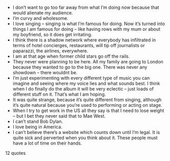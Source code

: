  - I don’t want to go too far away from what I’m doing now because that would alienate my audience.
 - I’m curvy and wholesome.
 - I love singing – singing is what I’m famous for doing. Now it’s turned into things I am famous for doing – like having rows with my mum or about my boyfriend, so it does get irritating.
 - I think there is a shadow network where everybody has infiltrated in terms of hotel concierges, restaurants, will tip off journalists or paparazzi, the airlines, everywhere.
 - I am at that age when former child stars go off the rails.
 - They never were planning to be here. All my family are going to London because they wanted to go to the big one. There was never any showdown – there wouldnt be.
 - I’m just experimenting with every different type of music you can imagine and seeing where my voice lies and what sounds best. I think when I do finally do the album it will be very eclectic – just loads of different stuff on it. That’s what I am hoping.
 - It was quite strange, because it’s quite different from singing, although it’s quite natural because you’re used to performing or acting on stage.
 - When I try to get work in the US all they say is that I need to lose weight – but I bet they never said that to Mae West.
 - I can’t stand Bob Dylan.
 - I love being in America.
 - I can’t believe there’s a website which counts down until I’m legal. It is quite sick and perverted when you think about it. These people must have a lot of time on their hands.

12 quotes